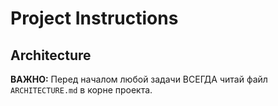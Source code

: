 # Project Instructions

## Architecture
**ВАЖНО:** Перед началом любой задачи ВСЕГДА читай файл `ARCHITECTURE.md` в корне проекта.
